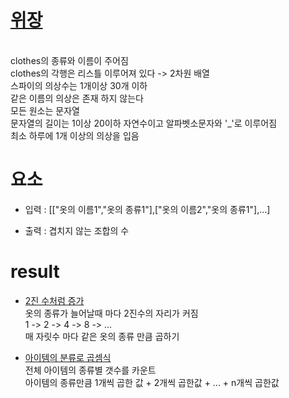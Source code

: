# [위장](https://school.programmers.co.kr/learn/courses/10302/lessons/62950)

<br/> clothes의 종류와 이름이 주어짐
<br/> clothes의 각행은 리스틀 이루어져 있다 -> 2차원 배열
<br/> 스파이의 의상수는 1개이상 30개 이하
<br/> 같은 이름의 의상은 존재 하지 않는다
<br/> 모든 원소는 문자열
<br/> 문자열의 길이는 1이상 20이하 자연수이고 알파벳소문자와 '_'로 이루어짐
<br/> 최소 하루에 1개 이상의 의상을 입음

# 요소

- 입력 : [["옷의 이름1","옷의 종류1"],["옷의 이름2","옷의 종류1"],...]

- 출력 : 겹치지 않는 조합의 수

# result

- [2진 수처럼 증가](/Spy/src/fstsolution.java)
<br/> 옷의 종류가 늘어날때 마다 2진수의 자리가 커짐
<br/> 1 -> 2 -> 4 -> 8 -> ... 
<br/> 매 자릿수 마다 같은 옷의 종류 만큼 곱하기

- [아이템의 분류로 곱셈식](/Spy/src/sndsolution.java)
<br/> 전체 아이템의 종류별 갯수를 카운트
<br/> 아이템의 종류만큼 1개씩 곱한 값 + 2개씩 곱한값 + ... + n개씩 곱한값 
